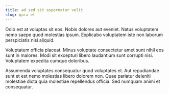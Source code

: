 ```yaml
---
title: ad sed sit aspernatur velit
slug: quia et
---
```


Odio est at voluptas sit eos. Nobis dolores aut eveniet. Natus voluptatem nemo saepe quod molestias ipsum. Explicabo voluptatem iste non laborum perspiciatis nisi aliquid.

Voluptatem officia placeat. Minus voluptate consectetur amet sunt nihil eos sunt in maiores. Modi sit excepturi libero laudantium sunt corrupti nisi. Voluptatem expedita cumque doloribus.

Assumenda voluptates consequatur quod voluptates et. Aut repudiandae sunt et est nemo molestias libero dolorem non. Quae pariatur deleniti molestiae dicta quia molestiae repellendus officia. Sed numquam animi et consequatur.
